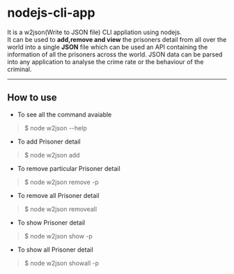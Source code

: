 # nodejs-cli-app
It is a w2json(Write to JSON file) CLI appliation using nodejs.<br>
It can be used to **add,remove and view** the prisoners detail from all over the world into a single **JSON** file which can be used an API containing the information of all the prisoners across the world.
JSON data can be parsed into any application to analyse the crime rate or the behaviour of the criminal. 
<hr>
<h2> How to use</h2>

* To see all the command avaiable <br>
> $ node w2json --help              
* To add Prisoner detail<br>
> $ node w2json add
* To remove particular Prisoner detail<br>
> $ node w2json remove -p <prisoner-id>
* To remove all Prisoner detail<br>
> $ node w2json removeall
* To show Prisoner detail<br>
> $ node w2json show -p <prisoner-id>
* To show all Prisoner detail<br>
> $ node w2json showall -p <prisoner-id>
